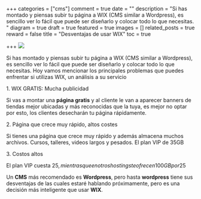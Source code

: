 +++
categories = ["cms"]
comment = true
date = ""
description = "Si has montado y piensas subir tu página a WIX (CMS similar a Wordpress), es sencillo ver lo fácil que puede ser diseñarlo y colocar todo lo que necesitas. "
diagram = true
draft = true
featured = true
images = []
related_posts = true
reward = false
title = "Desventajas de usar WIX"
toc = true

+++
![](https://dl.dropboxusercontent.com/s/teoqm3lojyzk8r8/desventajas-de-wix.jpg)

Si has montado y piensas subir tu página a WIX (CMS similar a Wordpress), es sencillo ver lo fácil que puede ser diseñarlo y colocar todo lo que necesitas. Hoy vamos mencionar los principales problemas que puedes enfrentar si utilizas WIX, un análisis a su servicio

1\. WIX GRATIS: Mucha publicidad

Si vas a montar una **página gratis** y al cliente le van a aparecer banners de tiendas mejor ubicadas y más reconocidas que la tuya, es mejor no optar por esto, los clientes desecharán tu página rápidamente.

2\. Página que crece muy rápido, altos costes

Si tienes una página que crece muy rápido y además almacena muchos archivos. Cursos, talleres, videos largos y pesados. El plan VIP de 35GB

3\. Costos altos

El plan VIP cuesta 25$, mientras que en otros hostings te ofrecen 100GB por 25$

Un **CMS** más recomendado es **Wordpress**, pero hasta **wordpress** tiene sus desventajas de las cuales estaré hablando próximamente, pero es una decisión más inteligente que usar **WIX**.